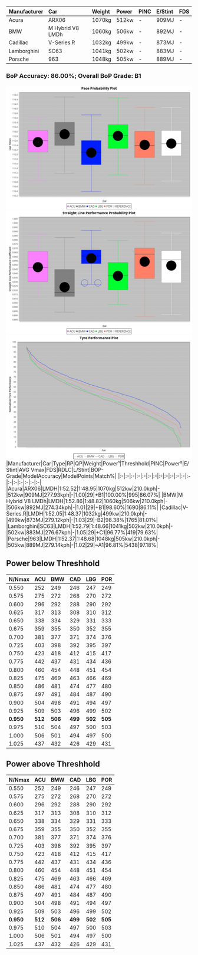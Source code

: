 |Manufacturer|Car|Weight|Power|PINC|E/Stint|FDS|
|:-|:-|:-|:-|:-|:-|:-|
|Acura|ARX06|1070kg|512kw|-|909MJ|-|
|BMW|M Hybrid V8 LMDh|1060kg|506kw|-|892MJ|-|
|Cadillac|V-Series.R|1032kg|499kw|-|873MJ|-|
|Lamborghini|SC63|1041kg|502kw|-|883MJ|-|
|Porsche|963|1048kg|505kw|-|889MJ|-|

### BoP Accuracy: 86.00%; Overall BoP Grade: B1
![PACECHART](./IMG/CUSTOM.png)
![STRAIGHTLINEPERFORMANCECHART](./IMG/CUSTOM_sp.png)
![TYREPERFORMANCECHART](./IMG/CUSTOM_tw.png)
|Manufacturer|Car|Type|RP|QP|Weight|Power¹|Threshhold|PINC|Power²|E/Stint|AVG Vmax|FDS|RDLC|L/Stint|BOP-Grade|ModelAccuracy|ModelPoints|Match%|
|:-|:-|:-|:-|:-|:-|:-|:-|:-|:-|:-|:-|:-|:-|:-|:-|:-|:-|:-|
|Acura|ARX06|LMDH|1:52.52|1:48.95|1070kg|512kw|210.0kph|-|512kw|909MJ|277.93kph|-|1.00|29|+B1|100.00%|995|86.07%|
|BMW|M Hybrid V8 LMDh|LMDH|1:52.86|1:48.82|1060kg|506kw|210.0kph|-|506kw|892MJ|274.34kph|-|1.01|29|+B1|98.60%|1690|86.11%|
|Cadillac|V-Series.R|LMDH|1:52.05|1:48.37|1032kg|499kw|210.0kph|-|499kw|873MJ|279.12kph|-|1.03|29|-B2|98.38%|1765|81.01%|
|Lamborghini|SC63|LMDH|1:52.79|1:48.66|1041kg|502kw|210.0kph|-|502kw|883MJ|276.67kph|-|1.05|29|+C1|96.77%|419|79.63%|
|Porsche|963|LMDH|1:52.37|1:48.68|1048kg|505kw|210.0kph|-|505kw|889MJ|279.14kph|-|1.02|29|~A1|96.81%|5438|97.18%|

## Power below Threshhold
|N/Nmax|ACU|BMW|CAD|LBG|POR|
|:-|:-|:-|:-|:-|:-|
|0.550|252|249|246|247|249|
|0.575|275|272|268|270|272|
|0.600|296|292|288|290|292|
|0.625|317|313|308|310|312|
|0.650|338|334|329|331|333|
|0.675|359|355|350|352|355|
|0.700|381|377|371|374|376|
|0.725|403|398|392|395|397|
|0.750|423|418|412|415|417|
|0.775|442|437|431|434|436|
|0.800|460|454|448|451|454|
|0.825|475|469|463|466|469|
|0.850|486|481|474|477|480|
|0.875|497|491|484|487|490|
|0.900|504|498|491|494|497|
|0.925|509|503|496|499|502|
|**0.950**|**512**|**506**|**499**|**502**|**505**|
|0.975|510|504|497|500|503|
|1.000|506|501|494|497|500|
|1.025|437|432|426|429|431|

## Power above Threshhold
|N/Nmax|ACU|BMW|CAD|LBG|POR|
|:-|:-|:-|:-|:-|:-|
|0.550|252|249|246|247|249|
|0.575|275|272|268|270|272|
|0.600|296|292|288|290|292|
|0.625|317|313|308|310|312|
|0.650|338|334|329|331|333|
|0.675|359|355|350|352|355|
|0.700|381|377|371|374|376|
|0.725|403|398|392|395|397|
|0.750|423|418|412|415|417|
|0.775|442|437|431|434|436|
|0.800|460|454|448|451|454|
|0.825|475|469|463|466|469|
|0.850|486|481|474|477|480|
|0.875|497|491|484|487|490|
|0.900|504|498|491|494|497|
|0.925|509|503|496|499|502|
|**0.950**|**512**|**506**|**499**|**502**|**505**|
|0.975|510|504|497|500|503|
|1.000|506|501|494|497|500|
|1.025|437|432|426|429|431|
